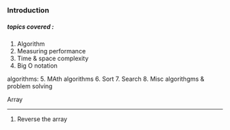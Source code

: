### Introduction

##### topics covered :
1. Algorithm
2. Measuring performance
3. Time & space complexity
4. Big O notation

algorithms:
5. MAth algorithms
6. Sort
7. Search
8. Misc algorithgms & problem solving

Array
________________________
1. Reverse the array



